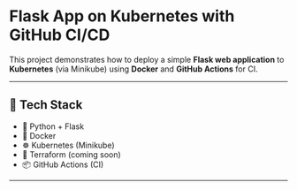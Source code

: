 # Flask App on Kubernetes with GitHub CI/CD

This project demonstrates how to deploy a simple **Flask web application** to **Kubernetes** (via Minikube) using **Docker** and **GitHub Actions** for CI.

---

## 🚀 Tech Stack

- 🐍 Python + Flask
- 🐳 Docker
- ☸️ Kubernetes (Minikube)
- 🔧 Terraform (coming soon)
- 📦 GitHub Actions (CI)

---